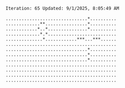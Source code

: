 `Iteration: 65 Updated: 9/1/2025, 8:05:49 AM`
<!-- GOL_START -->
`...............................*..........`</br>
`.............**................*..........`</br>
`............*..*...............*..........`</br>
`.............*.*..........................`</br>
`..............*............***...***......`</br>
`..........................................`</br>
`...............................*..........`</br>
`...............................*..........`</br>
`...............................*..........`</br>
`..........................................`</br>
`..........................................`</br>
`..........................................`</br>
`..........................................`</br>
<!-- GOL_END -->
